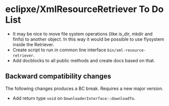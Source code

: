 # eclipxe/XmlResourceRetriever To Do List

- It may be nice to move file system operations (like is_dir, mkdir and finfo) to another object.
  In this way it would be possible to use flysystem inside the Retriever.
- Create script to run in common line interface `bin/xml-resource-retriever`.
- Add docblocks to all public methods and create docs based on that.

## Backward compatibility changes

The following changes produces a BC break. Requires a new major version.

- Add return type `void` on `DownloaderInterface::downloadTo`.
